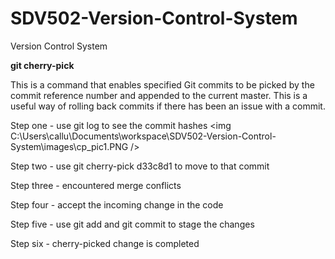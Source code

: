 # SDV502-Version-Control-System
Version Control System

<b>git cherry-pick</b> 

This is a command that enables specified Git commits to be picked by the commit reference number and appended to the current master.
This is a useful way of rolling back commits if there has been an issue with a commit.

Step one - use git log to see the commit hashes
<img C:\Users\callu\Documents\workspace\SDV502-Version-Control-System\images\cp_pic1.PNG /> 

Step two - use git cherry-pick d33c8d1 to move to that commit

Step three - encountered merge conflicts

Step four - accept the incoming change in the code

Step five - use git add and git commit to stage the changes

Step six - cherry-picked change is completed 
